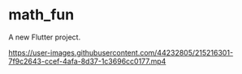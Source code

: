 # math_fun

A new Flutter project.

https://user-images.githubusercontent.com/44232805/215216301-7f9c2643-ccef-4afa-8d37-1c3696cc0177.mp4



